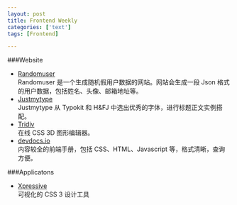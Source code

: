 ```yaml
---
layout: post
title: Frontend Weekly
categories: ['text']
tags: [Frontend]

---
```

###Website

* [Randomuser](http://randomuser.me)  
Randomuser 是一个生成随机假用户数据的网站。网站会生成一段 Json 格式
的用户数据，包括姓名、头像、邮箱地址等。
* [Justmytype](http://justmytype.co)  
Justmytype 从 Typokit 和 H&FJ 中选出优秀的字体，进行标题正文实例搭配。
* [Tridiv](http://tridiv.com)  
在线 CSS 3D 图形编辑器。
* [devdocs.io](http://devdocs.io)  
内容较全的前端手册，包括 CSS、HTML、Javascript 等，格式清晰，查询方便。

###Applicatons

* [Xpressive](http://xpressive.org)  
可视化的 CSS 3 设计工具